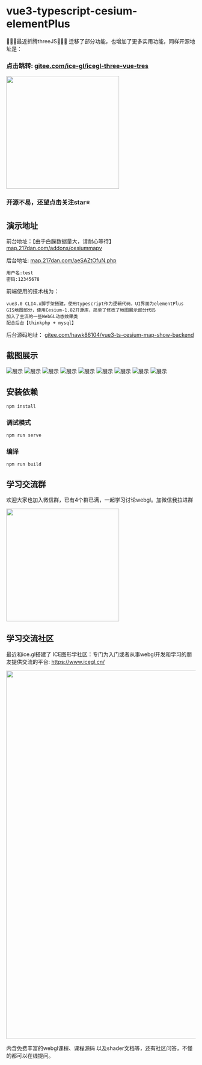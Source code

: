 # vue3-typescript-cesium-elementPlus

🎉🎉🎊最近折腾threeJS🎊🎉🎉 迁移了部分功能，也增加了更多实用功能，同样开源地址是：
### 点击跳转: [gitee.com/ice-gl/icegl-three-vue-tres](https://gitee.com/ice-gl/icegl-three-vue-tres/) 
<p align = "left">   
<img src="https://gitee.com/ice-gl/icegl-three-vue-tres/raw/master/preview/%E5%9C%B0%E7%90%833.gif" width="300" />
</p>

### 开源不易，还望点击关注star⭐️ 


## 演示地址
前台地址：【由于白膜数据量大，请耐心等待】
[map.217dan.com/addons/cesiummapv](http://map.217dan.com/addons/cesiummapv)

后台地址:
[map.217dan.com/aeSAZtOfuN.php](http://map.217dan.com/aeSAZtOfuN.php)
```
用户名:test
密码:12345678
```
前端使用的技术栈为：
```
vue3.0 CLI4.x脚手架搭建，使用typescript作为逻辑代码，UI界面为elementPlus
GIS地图部分，使用Cesium-1.82开源库，简单了修改了地图展示部分代码
加入了主流的一些WebGL动态效果类
配合后台【thinkphp + mysql】
```
后台源码地址：
[gitee.com/hawk86104/vue3-ts-cesium-map-show-backend](https://gitee.com/hawk86104/vue3-ts-cesium-map-show-backend)


## 截图展示
![展示](https://jdvop.oss-cn-qingdao.aliyuncs.com/assets/img/3ddemo/index.png)
![展示](https://jdvop.oss-cn-qingdao.aliyuncs.com/assets/img/3ddemo/config1.png)
![展示](https://jdvop.oss-cn-qingdao.aliyuncs.com/assets/img/3ddemo/config2.png)
![展示](https://jdvop.oss-cn-qingdao.aliyuncs.com/assets/img/3ddemo/index截屏.gif)
![展示](https://jdvop.oss-cn-qingdao.aliyuncs.com/assets/img/3ddemo/line.gif)
![展示](https://jdvop.oss-cn-qingdao.aliyuncs.com/assets/img/3ddemo/mapimagery.gif)
![展示](https://jdvop.oss-cn-qingdao.aliyuncs.com/assets/img/3ddemo/modelsit.gif)
![展示](https://jdvop.oss-cn-qingdao.aliyuncs.com/assets/img/3ddemo/pointeffect.gif)
![展示](https://jdvop.oss-cn-qingdao.aliyuncs.com/assets/img/3ddemo/titleset.gif)

## 安装依赖
```
npm install
```
### 调试模式
```
npm run serve
```
### 编译
```
npm run build
```
## 学习交流群
欢迎大家也加入微信群，已有4个群已满，一起学习讨论webgl。加微信我拉进群
<p align = "left">    
<img src="https://icegl-1314935952.cos.ap-beijing.myqcloud.com/uploads/20230731/17d59bab46815cce1f4f1e09dcbb6ccc.png" width="300" />
</p>

## 学习交流社区
最近和ice.gl搭建了 ICE图形学社区：专门为入门或者从事webgl开发和学习的朋友提供交流的平台: https://www.icegl.cn/
<p align = "left">   
<img src="https://icegl-1314935952.cos.ap-beijing.myqcloud.com/uploads/20230421/QQ20230421-121209.png" width="980" />
</p>
内含免费丰富的webgl课程、课程源码 以及shader文档等，还有社区问答，不懂的都可以在线提问。